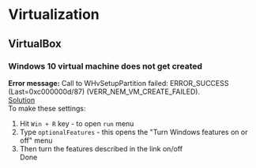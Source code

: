 # Virtualization

## VirtualBox  

### Windows 10 virtual machine does not get created
**Error message:** Call to WHvSetupPartition failed: ERROR_SUCCESS (Last=0xc000000d/87) (VERR_NEM_VM_CREATE_FAILED).  
[Solution](https://forums.virtualbox.org/viewtopic.php?f=6&t=93443)  
To make these settings:
1. Hit `Win + R` key - to open `run` menu
2. Type `optionalFeatures` - this opens the "Turn Windows features on or off" menu
3. Then turn the features described in the link on/off  
Done